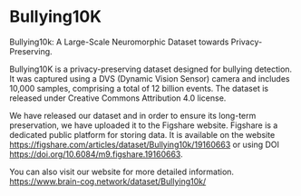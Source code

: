 # Bullying10K
Bullying10k:
A Large-Scale Neuromorphic Dataset towards
Privacy-Preserving.

Bullying10K is a privacy-preserving dataset designed for bullying detection. It was captured using a DVS (Dynamic Vision Sensor) camera and includes 10,000 samples, comprising a total of 12 billion events. The dataset is released under Creative Commons Attribution 4.0 license.

We have released our dataset and in order to ensure its long-term preservation, we have uploaded it to the Figshare website. Figshare is a dedicated public platform for storing data. It is available on the website https://figshare.com/articles/dataset/Bullying10k/19160663  or using DOI  https://doi.org/10.6084/m9.figshare.19160663.

You can also visit our website for more detailed information. https://www.brain-cog.network/dataset/Bullying10k/ 
